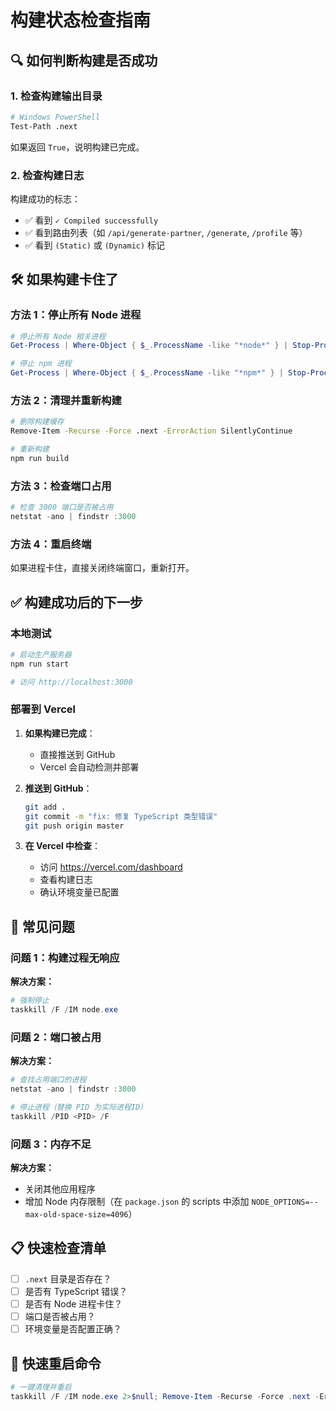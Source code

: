 # 构建状态检查指南

## 🔍 如何判断构建是否成功

### 1. 检查构建输出目录

```bash
# Windows PowerShell
Test-Path .next
```

如果返回 `True`，说明构建已完成。

### 2. 检查构建日志

构建成功的标志：
- ✅ 看到 `✓ Compiled successfully`
- ✅ 看到路由列表（如 `/api/generate-partner`, `/generate`, `/profile` 等）
- ✅ 看到 `(Static)` 或 `(Dynamic)` 标记

## 🛠️ 如果构建卡住了

### 方法 1：停止所有 Node 进程

```powershell
# 停止所有 Node 相关进程
Get-Process | Where-Object { $_.ProcessName -like "*node*" } | Stop-Process -Force

# 停止 npm 进程
Get-Process | Where-Object { $_.ProcessName -like "*npm*" } | Stop-Process -Force
```

### 方法 2：清理并重新构建

```bash
# 删除构建缓存
Remove-Item -Recurse -Force .next -ErrorAction SilentlyContinue

# 重新构建
npm run build
```

### 方法 3：检查端口占用

```powershell
# 检查 3000 端口是否被占用
netstat -ano | findstr :3000
```

### 方法 4：重启终端

如果进程卡住，直接关闭终端窗口，重新打开。

## ✅ 构建成功后的下一步

### 本地测试

```bash
# 启动生产服务器
npm run start

# 访问 http://localhost:3000
```

### 部署到 Vercel

1. **如果构建已完成**：
   - 直接推送到 GitHub
   - Vercel 会自动检测并部署

2. **推送到 GitHub**：
   ```bash
   git add .
   git commit -m "fix: 修复 TypeScript 类型错误"
   git push origin master
   ```

3. **在 Vercel 中检查**：
   - 访问 https://vercel.com/dashboard
   - 查看构建日志
   - 确认环境变量已配置

## 🐛 常见问题

### 问题 1：构建过程无响应

**解决方案：**
```powershell
# 强制停止
taskkill /F /IM node.exe
```

### 问题 2：端口被占用

**解决方案：**
```powershell
# 查找占用端口的进程
netstat -ano | findstr :3000

# 停止进程（替换 PID 为实际进程ID）
taskkill /PID <PID> /F
```

### 问题 3：内存不足

**解决方案：**
- 关闭其他应用程序
- 增加 Node 内存限制（在 `package.json` 的 scripts 中添加 `NODE_OPTIONS=--max-old-space-size=4096`）

## 📋 快速检查清单

- [ ] `.next` 目录是否存在？
- [ ] 是否有 TypeScript 错误？
- [ ] 是否有 Node 进程卡住？
- [ ] 端口是否被占用？
- [ ] 环境变量是否配置正确？

## 🚀 快速重启命令

```powershell
# 一键清理并重启
taskkill /F /IM node.exe 2>$null; Remove-Item -Recurse -Force .next -ErrorAction SilentlyContinue; npm run build
```

